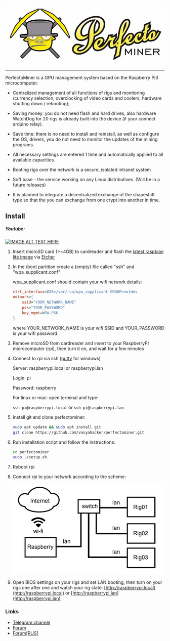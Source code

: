 ![PerfectoMiner](https://raw.githubusercontent.com/vasyahacker/perfectominer/master/logo.jpg)

------

PerfectoMiner is a GPU management system based on the Raspberry Pi3 microcomputer.

- Centralized management of all functions of rigs and monitoring (currency selection, overclocking of video cards and coolers, hardware shutting down / rebooting);

- Saving money: you do not need flash and hard drives, also hardware WatchDog for 20 rigs is already built into the device (if your connect arduino relay).

- Save time: there is no need to install and reinstall, as well as configure the OS, drivers, you do not need to monitor the updates of the mining programs.

- All necessary settings are entered 1 time and automatically applied to all available capacities.

- Booting rigs over the network is a secure, isolated intranet system

- Soft base - the service working on any Linux distributives. (Will be in a future releases)

- It is planned to integrate a decentralized exchange of the shapeshift type so that the you can exchange from one crypt into another in time.

## Install

##### Youtube:

[![IMAGE ALT TEXT HERE](https://img.youtube.com/vi/t86GLw61Oso/0.jpg)](https://www.youtube.com/watch?v=t86GLw61Oso)

1. Insert microSD card (>=4GB) to cardreader and flash the [latest raspbian lite image](https://downloads.raspberrypi.org/raspbian_lite_latest) via [Etcher](https://etcher.io/)

2. In the /boot partition create a (empty) file called "ssh" and "wpa_supplicant.conf"

   wpa_supplicant.conf should contain your wifi network details:

   ```ini
   ctrl_interface=DIR=/var/run/wpa_supplicant GROUP=netdev
   network={
       ssid="YOUR_NETWORK_NAME"
       psk="YOUR_PASSWORD"
       key_mgmt=WPA-PSK
   }
   ```
   where YOUR_NETWORK_NAME is your wifi SSID and YOUR_PASSWORD is your wifi password.  

3. Remove microSD from cardreader and insert to your RaspberryPI microcomputer (rpi), then turn it on, and wait for a few minutes

4. Connect to rpi via ssh ([putty](https://www.chiark.greenend.org.uk/~sgtatham/putty/latest.html) for windows)

   Server: raspberrypi.local or raspberrypi.lan

   Login: pi

   Password: raspberry

   For linux or mac: open terminal and type:

   `ssh pi@raspberrypi.local` or `ssh pi@raspberrypi.lan`

5. Install git and clone perfectominer: 

   ```bash
   sudo apt update && sudo apt install git
   git clone https://github.com/vasyahacker/perfectominer.git
   ```

6. Run installation script and follow the instructions:

   ```bash
   cd perfectominer
   sudo ./setup.sh
   ```

7. Reboot rpi 

8. Connect rpi to your network according to the scheme:

   ![PerfectoMiner](https://raw.githubusercontent.com/vasyahacker/perfectominer/master/srv/www/default/i/net-scheme.png)

9. Open BIOS settings on your rigs and set LAN booting, then turn on your rigs one after one and watch your rig state: [http://raspberrypi.local](http://raspberrypi.local) or [http://raspberrypi.lan](http://raspberrypi.lan)


### Links

- [Telegram channel](https://t.me/perfectominer)
- [Forum](https://bitcointalk.org/index.php?topic=2540589.msg25905776#msg25905776)
- [Forum[RUS]](https://bitcointalk.org/index.php?topic=2466052.msg25257900#msg25257900)

